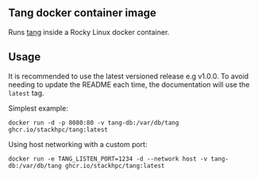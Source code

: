 ## Tang docker container image

Runs [tang](https://github.com/latchset/tang) inside a Rocky Linux docker container.

## Usage

It is recommended to use the latest versioned release e.g v1.0.0. To avoid needing to update the README
each time, the documentation will use the `latest` tag.

Simplest example:

```
docker run -d -p 8080:80 -v tang-db:/var/db/tang ghcr.io/stackhpc/tang:latest
```

Using host networking with a custom port:

```
docker run -e TANG_LISTEN_PORT=1234 -d --network host -v tang-db:/var/db/tang ghcr.io/stackhpc/tang:latest
```
